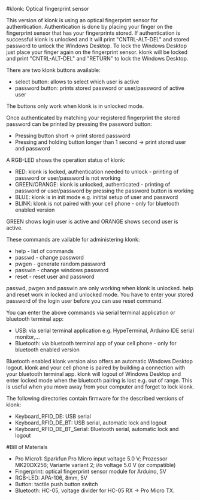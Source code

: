 #klonk: Optical fingerprint sensor

This version of klonk is using an optical fingerprint sensor for authentication. Authentication is done by placing your finger on the fingerprint sensor that has your fingerprints stored.
If authentication is successful klonk is unlocked and it will print "CNTRL-ALT-DEL" and stored password to unlock the Windows Desktop. To lock the Windows Desktop 
just place your finger again on the fingerprint sensor. klonk will be locked and print "CNTRL-ALT-DEL" and "RETURN" to lock the Windows Desktop.

There are two klonk buttons available:

* select button: allows to select which user is active
* password button: prints stored password or user/password of active user

The buttons only work when klonk is in unlocked mode.

Once authenticated by matching your registered fingerprint the stored password can be printed by pressing the password button:

* Pressing button short -> print stored password
* Pressing and holding button longer than 1 second -> print stored user and password

A RGB-LED shows the operation status of klonk:

* RED: klonk is locked, authentication needed to unlock - printing of password or user/password is not working
* GREEN/ORANGE: klonk is unlocked, authenticated - printing of password or user/password by pressing the password button is working
* BLUE: klonk is in init mode e.g. initital setup of user and password
* BLINK: klonk is not paired with your cell phone - only for bluetooth enabled version

GREEN shows login user is active and ORANGE shows second user is active.

These commands are vailable for administering klonk:

* help - list of commands
* passwd - change password
* pwgen - generate random password
* passwin - change windows password
* reset - reset user and password

passwd, pwgen and passwin are only working when klonk is unlocked. help and reset work in locked and unlocked mode. You have to enter your stored password of the login user before you can use reset command.

You can enter the above commands via serial terminal application or bluetooth terminal app:

* USB: via serial terminal application e.g. HypeTerminal, Arduino IDE serial monitor,...
* Bluetooth: via bluetooth terminal app of your cell phone - only for bluetooth enabled version

Bluetooth enabled klonk version also offers an automatic Windows Desktop logout. klonk and your cell phone is paired by building a connection with your bluetooth terminal app. klonk
will logout of Windows Desktop and enter locked mode when the bluetooth pairing is lost e.g. out of range. This is useful when you move away from your computer and forget to lock klonk.

The following directories contain firmware for the described versions of klonk:

* Keyboard_RFID_DE: USB serial
* Keyboard_RFID_DE_BT: USB serial, automatic lock and logout
* Keyboard_RFID_DE_BT_Serial: Bluetooth serial, automatic lock and logout

#Bill of Materials
* Pro Micro1: Sparkfun Pro Micro input voltage 5.0 V; Prozessor MK20DX256; Variante variant 2; i/o voltage 5.0 V (or compatible)
* Fingerprint: optical fingerprint sensor module for Arduino, 5V
* RGB-LED: APA-106, 8mm, 5V
* Button: tactile push button switch
* Bluetooth: HC-05, voltage divider for HC-05 RX -> Pro Micro TX.

